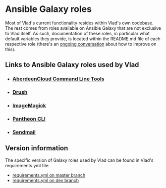 <h1>Ansible Galaxy roles</h1>

Most of Vlad's current functionality resides within Vlad's own codebase. The rest comes from roles available on Ansible Galaxy that are not exclusive to Vlad itself. As such, documentation of these roles, in particular what default variables they provide, is located within the README.md file of each respective role (there's an [ongoing conversation](https://github.com/hashbangcode/vlad-docs/issues/16) about how to improve on this).

## Links to Ansible Galaxy roles used by Vlad

- ### [AberdeenCloud Command Line Tools](https://github.com/hashbangcode/ansible-role-aberdeencloud-cli)
- ### [Drush](https://github.com/hashbangcode/ansible-role-drush)
- ### [ImageMagick](https://github.com/hashbangcode/ansible-role-imagemagick)
- ### [Pantheon CLI](https://github.com/hashbangcode/ansible-role-pantheon-cli)
- ### [Sendmail](https://github.com/hashbangcode/ansible-role-sendmail)

## Version information

The specific version of Galaxy roles used by Vlad can be found in Vlad's requirements.yml file:

- [requirements.yml on master branch](https://github.com/hashbangcode/vlad/blob/master/vlad_guts/playbooks/requirements.yml)
- [requirements.yml on dev branch](https://github.com/hashbangcode/vlad/blob/dev/vlad_guts/playbooks/requirements.yml)
